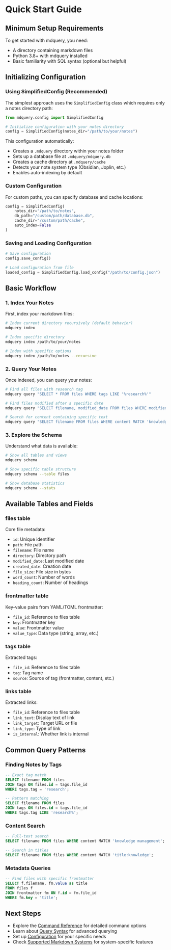 # Quick Start Guide

## Minimum Setup Requirements

To get started with mdquery, you need:
- A directory containing markdown files
- Python 3.8+ with mdquery installed
- Basic familiarity with SQL syntax (optional but helpful)

## Initializing Configuration

### Using SimplifiedConfig (Recommended)

The simplest approach uses the `SimplifiedConfig` class which requires only a notes directory path:

```python
from mdquery.config import SimplifiedConfig

# Initialize configuration with your notes directory
config = SimplifiedConfig(notes_dir="/path/to/your/notes")
```

This configuration automatically:
- Creates a `.mdquery` directory within your notes folder
- Sets up a database file at `.mdquery/mdquery.db`
- Creates a cache directory at `.mdquery/cache`
- Detects your note system type (Obsidian, Joplin, etc.)
- Enables auto-indexing by default

### Custom Configuration

For custom paths, you can specify database and cache locations:

```python
config = SimplifiedConfig(
    notes_dir="/path/to/notes",
    db_path="/custom/path/database.db",
    cache_dir="/custom/path/cache",
    auto_index=False
)
```

### Saving and Loading Configuration

```python
# Save configuration
config.save_config()

# Load configuration from file
loaded_config = SimplifiedConfig.load_config("/path/to/config.json")
```

## Basic Workflow

### 1. Index Your Notes

First, index your markdown files:

```bash
# Index current directory recursively (default behavior)
mdquery index

# Index specific directory
mdquery index /path/to/your/notes

# Index with specific options
mdquery index /path/to/notes --recursive
```

### 2. Query Your Notes

Once indexed, you can query your notes:

```bash
# Find all files with research tag
mdquery query "SELECT * FROM files WHERE tags LIKE '%research%'"

# Find files modified after a specific date
mdquery query "SELECT filename, modified_date FROM files WHERE modified_date > '2024-01-01'"

# Search for content containing specific text
mdquery query "SELECT filename FROM files WHERE content MATCH 'knowledge management'"
```

### 3. Explore the Schema

Understand what data is available:

```bash
# Show all tables and views
mdquery schema

# Show specific table structure
mdquery schema --table files

# Show database statistics
mdquery schema --stats
```

## Available Tables and Fields

### files table
Core file metadata:
- `id`: Unique identifier
- `path`: File path
- `filename`: File name
- `directory`: Directory path
- `modified_date`: Last modified date
- `created_date`: Creation date
- `file_size`: File size in bytes
- `word_count`: Number of words
- `heading_count`: Number of headings

### frontmatter table
Key-value pairs from YAML/TOML frontmatter:
- `file_id`: Reference to files table
- `key`: Frontmatter key
- `value`: Frontmatter value
- `value_type`: Data type (string, array, etc.)

### tags table
Extracted tags:
- `file_id`: Reference to files table
- `tag`: Tag name
- `source`: Source of tag (frontmatter, content, etc.)

### links table
Extracted links:
- `file_id`: Reference to files table
- `link_text`: Display text of link
- `link_target`: Target URL or file
- `link_type`: Type of link
- `is_internal`: Whether link is internal

## Common Query Patterns

### Finding Notes by Tags

```sql
-- Exact tag match
SELECT filename FROM files
JOIN tags ON files.id = tags.file_id
WHERE tags.tag = 'research';

-- Pattern matching
SELECT filename FROM files
JOIN tags ON files.id = tags.file_id
WHERE tags.tag LIKE 'research%';
```

### Content Search

```sql
-- Full-text search
SELECT filename FROM files WHERE content MATCH 'knowledge management';

-- Search in titles
SELECT filename FROM files WHERE content MATCH 'title:knowledge';
```

### Metadata Queries

```sql
-- Find files with specific frontmatter
SELECT f.filename, fm.value as title
FROM files f
JOIN frontmatter fm ON f.id = fm.file_id
WHERE fm.key = 'title';
```

## Next Steps

- Explore the [Command Reference](04-command-reference.md) for detailed command options
- Learn about [Query Syntax](05-query-syntax-guide.md) for advanced querying
- Set up [Configuration](06-configuration.md) for your specific needs
- Check [Supported Markdown Systems](07-supported-markdown-systems.md) for system-specific features